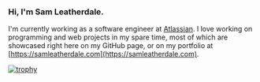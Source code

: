 ### Hi, I'm Sam Leatherdale.

I'm currently working as a software engineer at [Atlassian](https://github.com/atlassian). I love working on programming and web projects in my spare time, most of which are showcased right here on my GitHub page, or on my portfolio at [https://samleatherdale.com](https://samleatherdale.com).

[![trophy](https://github-profile-trophy.vercel.app/?username=samleatherdale&theme=monokai&column=3&row=2)](https://github.com/ryo-ma/github-profile-trophy)
